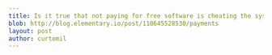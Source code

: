 ```yaml
---
title: Is it true that not paying for free software is cheating the system?
blob: http://blog.elementary.io/post/110645528530/payments
layout: post
author: curtomil
---
```


